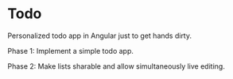 # Todo
Personalized todo app in Angular just to get hands dirty.

Phase 1:
Implement a simple todo app.

Phase 2:
Make lists sharable and allow simultaneously live editing.
